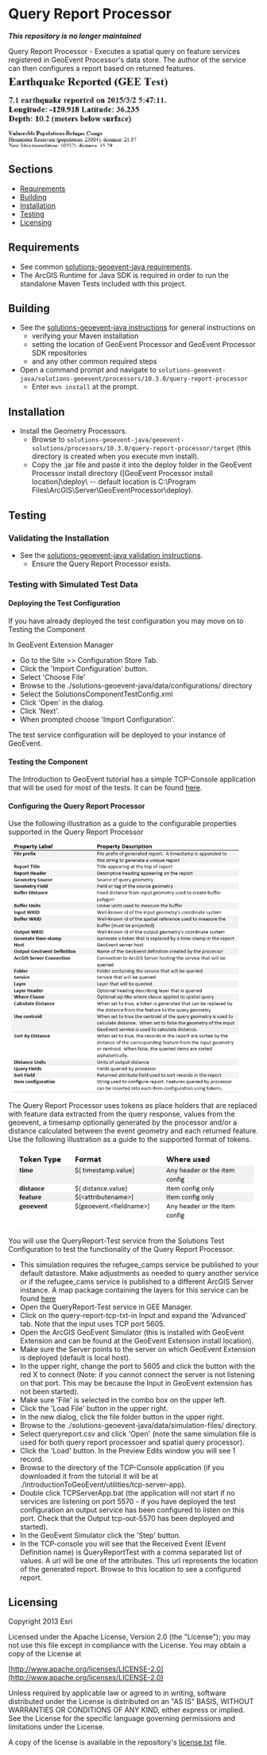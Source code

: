 # Query Report Processor

___This repository is no longer maintained___

Query Report Processor - Executes a spatial query on feature services registered in GeoEvent Processor's data store.  The author of the service can then configures a report based on returned features.
![Image of qr processor](qr_390X150.png)
## Sections

* [Requirements](#requirements)
* [Building](#building)
* [Installation](#installation)
* [Testing](#testing)
* [Licensing](#licensing)

## Requirements

* See common [solutions-geoevent-java requirements](../../../../README.md#requirements).
* The ArcGIS Runtime for Java SDK is required in order to run the standalone Maven Tests included with this project.

## Building 

* See the [solutions-geoevent-java instructions](../../../../README.md#instructions) for general instructions on 
    * verifying your Maven installation
    * setting the location of GeoEvent Processor and GeoEvent Processor SDK repositories
    * and any other common required steps
* Open a command prompt and navigate to `solutions-geoevent-java/solutions-geoevent/processors/10.3.0/query-report-processor`
    * Enter `mvn install` at the prompt.

## Installation

* Install the Geometry Processors.
    * Browse to `solutions-geoevent-java/geoevent-solutions/processors/10.3.0/query-report-processor/target` (this directory is created when you execute mvn install).
    * Copy the .jar file and paste it into the deploy folder in the GeoEvent Processor install directory ([GeoEvent Processor install location]\deploy\ -- default location is C:\Program Files\ArcGIS\Server\GeoEventProcessor\deploy).

## Testing

### Validating the Installation
 
* See the [solutions-geoevent-java validation instructions](../../../README.md#validating-install).
    * Ensure the Query Report Processor exists.

### Testing with Simulated Test Data

#### Deploying the Test Configuration

If you have already deployed the test configuration you may move on to Testing the Component

In GeoEvent Extension Manager 

* Go to the Site >> Configuration Store Tab. 
* Click the 'Import Configuration' button. 
* Select 'Choose File'
* Browse to the ./solutions-geoevent-java/data/configurations/ directory 
* Select the SolutionsComponentTestConfig.xml 
* Click 'Open' in the dialog. 
* Click 'Next'. 
* When prompted choose 'Import Configuration'. 

The test service configuration will be deployed to your instance of GeoEvent.

#### Testing the Component

The Introduction to GeoEvent tutorial has a simple TCP-Console application that will be used for most of the tests. It can be found [here](http://www.arcgis.com/home/item.html?id=b6a35042effd44ceab3976941d36efcf).

#### Configuring the Query Report Processor

Use the following illustration as a guide to the configurable properties supported in the Query Report Processor

![Image Properties](doc/properties.png)

 The Query Report Processor uses tokens as place holders that are replaced with feature data extracted from the query response, values from the geoevent, a timesamp optionally generated by the processor and/or a distance calculated between the event geometry and each returned feature. Use the following illustration as a guide to the supported format of tokens.

![Image of token format](doc/token-format.png)

You will use the QueryReport-Test service from the Solutions Test Configuration to test the functionality of the Query Report Processor.
* This simulation requires the refugee_camps service be published to your default datastore. Make adjustments as needed to query another service or if the refugee_cams service is published to a different ArcGIS Server instance. A map package containing the layers for this service can be found [here](../../../../../blob/master/data/packages/refugee_camps.mpk?raw=true)
* Open the QueryReport-Test service in GEE Manager. 
* Click on the query-report-tcp-txt-in Input and expand the 'Advanced' tab. Note that the input uses TCP port 5605.
* Open the ArcGIS GeoEvent Simulator (this is installed with GeoEvent Extension and can be found at the GeoEvent Extension install location).
* Make sure the Server points to the server on which GeoEvent Extension is deployed (default is local host).
* In the upper right, change the port to 5605 and  click the button with the red X to connect (Note: if you cannot connect the server is not listening on that port. This may be because the Input in GeoEvent extension has not been started).
* Make sure 'File' is selected in the combo box on the upper left.
* Click the 'Load File' button in the upper right.
* In the new dialog, click the file folder button in the upper right.
* Browse to the ./solutions-geoevent-java/data/simulation-files/ directory.
* Select queryreport.csv and click 'Open' (note the same simulation file is used for both query report processoer and spatial query processor).
* Click the 'Load' button. In the Preview Edits window you will see 1 record.
* Browse to the directory of the TCP-Console application (if you downloaded it from the tutorial it will be at ./IntroductionToGeoEvent/utilities/tcp-server-app).
* Double click TCPServerApp.bat (the application will not start if no services are listening on port 5570 - if you have deployed the test configuration an output service has been configured to listen on this port. Check that the Output tcp-out-5570 has been deployed and started).
* In the GeoEvent Simulator click the 'Step' button.
* In the TCP-console you will see that the Received Event (Event Definition name) is QueryReportTest with a comma separated list of values. A url will be one of the attributes. This url represents the location of the generated report. Browse to this location to see a configured report.


## Licensing

Copyright 2013 Esri

Licensed under the Apache License, Version 2.0 (the "License");
you may not use this file except in compliance with the License.
You may obtain a copy of the License at

   [http://www.apache.org/licenses/LICENSE-2.0](http://www.apache.org/licenses/LICENSE-2.0)

Unless required by applicable law or agreed to in writing, software
distributed under the License is distributed on an "AS IS" BASIS,
WITHOUT WARRANTIES OR CONDITIONS OF ANY KIND, either express or implied.
See the License for the specific language governing permissions and
limitations under the License.

A copy of the license is available in the repository's
[license.txt](../../../license.txt) file.
